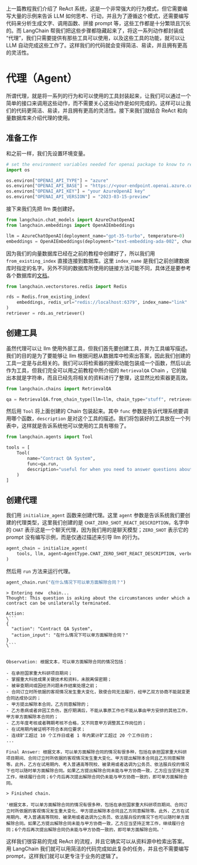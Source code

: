 上一篇教程我们介绍了 ReAct 系统，这是一个非常强大的行为模式，但它需要编写大量的示例来告诉 LLM 如何思考、行动，并且为了遵循这个模式，还需要编写代码来分析生成文字、调用函数、拼接 prompt 等，这些工作都是十分繁琐且冗长的。而 LangChain 帮我们把这些步骤都隐藏起来了，将这一系列动作都封装成 “代理”，我们只需要提供有那些工具可以使用，以及这些工具的功能，就可以让 LLM 自动完成这些工作了。这样我们的代码就会变得简洁、易读，并且拥有更高的灵活性。

# 代理（Agent）

所谓代理，就是将一系列的行为和可以使用的工具封装起来，让我们可以通过一个简单的接口来调用这些动作，而不需要关心这些动作是如何完成的。这样可以让我们的代码更简洁、易读，并且拥有更高的灵活性。接下来我们就结合 ReAct 和向量数据库来介绍代理的使用。

## 准备工作

和之前一样，我们先设置环境变量。

```python
# set the environment variables needed for openai package to know to reach out to azure
import os

os.environ["OPENAI_API_TYPE"] = "azure"
os.environ["OPENAI_API_BASE"] = "https://<your-endpoint.openai.azure.com/"
os.environ["OPENAI_API_KEY"] = "your AzureOpenAI key"
os.environ["OPENAI_API_VERSION"] = "2023-03-15-preview"
```

接下来我们先把 llm 类创建好。

```python
from langchain.chat_models import AzureChatOpenAI
from langchain.embeddings import OpenAIEmbeddings

llm = AzureChatOpenAI(deployment_name="gpt-35-turbo", temperature=0)
embeddings = OpenAIEmbeddings(deployment="text-embedding-ada-002", chunk_size=1)
```

因为我们的向量数据库已经在之前的教程中创建好了，所以我们用 `from_existing_index` 直接连接到数据库。这里 `index_name` 是我们之前创建数据库时指定的名字。另外不同的数据库所使用的链接方法可能不同，具体还是要参考各个数据库的[文档](https://python.langchain.com/docs/modules/data_connection/vectorstores/)。

```python
from langchain.vectorstores.redis import Redis

rds = Redis.from_existing_index(
    embeddings, redis_url="redis://localhost:6379", index_name="link"
)
retriever = rds.as_retriever()
```

## 创建工具

虽然代理可以让 llm 使用外部工具，但我们首先要创建工具，并为工具编写描述。我们的目的是为了要能够让 llm 根据问题从数据库中检索出答案，因此我们创建的工具一定是与此相关的。我们可以将检索器的搜索功能包装成一个函数，然后以此作为工具，但我们完全可以用之前教程中所介绍的 `RetrievalQA` Chain ，它的输出本就是字符串，而且已经先将相关的资料进行了整理，这显然比检索器更高效。

```python
from langchain.chains import RetrievalQA

qa = RetrievalQA.from_chain_type(llm=llm, chain_type="stuff", retriever=retriever)
```

然后用 `Tool` 将上面创建的 Chain 包装起来。其中 `func` 参数是告诉代理系统要调用哪个函数，`description` 是对这个工具的描述。我们将包装好的工具放在一个列表中，这样就是告诉系统他可以使用的工具有哪些了。

```python
from langchain.agents import Tool

tools = [
    Tool(
        name="Contract QA System",
        func=qa.run,
        description="useful for when you need to answer questions about contracts."
    )
]
```

## 创建代理

我们用 `initialize_agent` 函数来创建代理。这里 `agent` 参数是告诉系统我们要创建的代理类型，这里我们创建的是 `CHAT_ZERO_SHOT_REACT_DESCRIPTION`，名字中的 `CHAT` 表示这是一个聊天代理，因为我们用的是聊天模型；`ZERO_SHOT` 表示它的 prompt 没有编写示例，而是仅通过描述来引导 llm 的行为。

```python
agent_chain = initialize_agent(
    tools, llm, agent=AgentType.CHAT_ZERO_SHOT_REACT_DESCRIPTION, verbose=True
)
```

然后用 `run` 方法来运行代理。

```python
agent_chain.run("在什么情况下可以单方面解除合同？")
```

```text
> Entering new  chain...
Thought: This question is asking about the circumstances under which a contract can be unilaterally terminated.

Action:
\```
{
  "action": "Contract QA System",
  "action_input": "在什么情况下可以单方面解除合同？"
}
\```


Observation: 根据文本，可以单方面解除合同的情况包括：

- 在承担国家重大科研项目期间；
- 掌握重大科技成果关键技术和资料，未脱离保密期；
- 被审查期间或因经济问题未作结案处理之前；
- 合同订立时所依据的客观情况发生重大变化，致使合同无法履行，经甲乙双方协商不能就变更合同达成协议的；
- 甲方提出解除本合同，乙方同意解除的；
- 乙方患病或者非因工负伤，医疗期满后，不能从事原工作也不能从事由甲方安排的其他工作，甲方单方面解除本合同的；
- 乙方年度考核或者聘期考核不合格，又不同意甲方调整其工作岗位的；
- 在试用期内被证明不符合本岗位要求；
- 连续旷工超过 10 个工作日或者 1 年内累计旷工超过 20 个工作日的；
...

Final Answer: 根据文本，可以单方面解除合同的情况有很多种，包括在承担国家重大科研项目期间、合同订立时所依据的客观情况发生重大变化、甲方提出解除本合同且乙方同意解除等。此外，乙方在试用期内、考入普通高等院校、被录用或者选调为公务员、依法服兵役的情况下也可以随时单方面解除合同。如果乙方提出解除合同未能与甲方协商一致，乙方应当坚持正常工作，继续履行合同；6个月后再次提出解除合同仍未能与甲方协商一致的，即可单方面解除合同。

> Finished chain.

'根据文本，可以单方面解除合同的情况有很多种，包括在承担国家重大科研项目期间、合同订立时所依据的客观情况发生重大变化、甲方提出解除本合同且乙方同意解除等。此外，乙方在试用期内、考入普通高等院校、被录用或者选调为公务员、依法服兵役的情况下也可以随时单方面解除合同。如果乙方提出解除合同未能与甲方协商一致，乙方应当坚持正常工作，继续履行合同；6个月后再次提出解除合同仍未能与甲方协商一致的，即可单方面解除合同。'
```

这样我们很容易的完成 ReAct 的流程，并且它确实可以从资料源中检索出答案。用 LangChain 我们就可以用简洁的代码完成如此复杂的任务，并且也不需要编写 prompt，这样我们就可以更专注于业务的逻辑了。